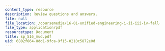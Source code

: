 ```yaml
---
content_type: resource
description: Review questions and answers.
file: null
file_location: /coursemedia/16-01-unified-engineering-i-ii-iii-iv-fall-2005-spring-2006/6882f6648dd19fca9f150218c5872e0d_sp_S16_mud.pdf
file_type: application/pdf
resourcetype: Document
title: sp_S16_mud.pdf
uid: 6882f664-8dd1-9fca-9f15-0218c5872e0d
---
```

